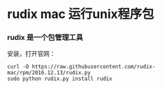# rudix mac 运行unix程序包

### rudix 是一个包管理工具
安装，打开官网：


```
curl -O https://raw.githubusercontent.com/rudix-mac/rpm/2016.12.13/rudix.py
sudo python rudix.py install rudix
```

